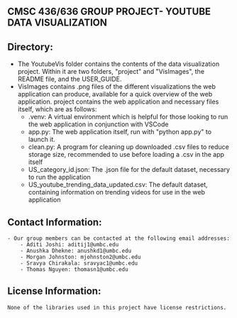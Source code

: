## CMSC 436/636 GROUP PROJECT- YOUTUBE DATA VISUALIZATION

## Directory:
   - The YoutubeVis folder contains the contents of the data visualization project. Within it are two folders, "project" and "VisImages", the README file, and the USER_GUIDE. 
   - VisImages contains .png files of the different visualizations the web application can produce, available for a quick overview of the web application.
    project contains the web application and necessary files itself, which are as follows:
        - .venv: A virtual environment which is helpful for those looking to run the web application in conjunction with VSCode
        - app.py: The web application itself, run with "python app.py" to launch it.
        - clean.py: A program for cleaning up downloaded .csv files to reduce storage size, recommended to use before loading a .csv in the app itself
        - US_category_id.json: The .json file for the default dataset, necessary to run the application
        - US_youtube_trending_data_updated.csv: The default dataset, containing information on trending videos for use in the web application

## Contact Information:
    - Our group members can be contacted at the following email addresses:
        - Aditi Joshi: aditij1@umbc.edu
        - Anushka Dhekne: anushkd1@umbc.edu
        - Morgan Johnston: mjohnston2@umbc.edu
        - Sravya Chirakala: sravyac1@umbc.edu
        - Thomas Nguyen: thomasn1@umbc.edu

## License Information:
    None of the libraries used in this project have license restrictions.

